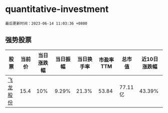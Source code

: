 # quantitative-investment

`最后更新时间：2023-06-14 11:03:36 +0800`

## 强势股票

|股票|当前价|当日涨跌幅|当日振幅|当日换手率|市盈率TTM|总市值|近10日涨跌幅|
|----|----|----|----|----|----|----|----|
|[飞龙股份](https://xueqiu.com/S/SZ002536)|15.4|10%|9.29%|21.3%|53.84|77.11亿|43.39%|
